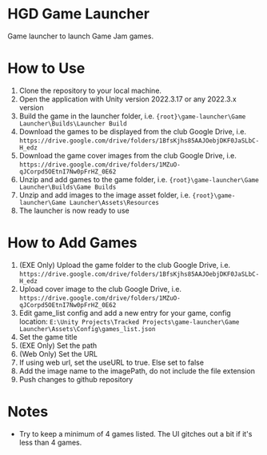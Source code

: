 # HGD Game Launcher
Game launcher to launch Game Jam games.

# How to Use
1. Clone the repository to your local machine.
1. Open the application with Unity version 2022.3.17 or any 2022.3.x version
1. Build the game in the launcher folder, i.e.
```{root}\game-launcher\Game Launcher\Builds\Launcher Build```
1. Download the games to be displayed from the club Google Drive, i.e.
```https://drive.google.com/drive/folders/1BfsKjhs85AAJOebjDKF0JaSLbC-H_edz```
1. Download the game cover images from the club Google Drive, i.e.
```https://drive.google.com/drive/folders/1MZuO-qJCorpd5OEtnI7Nw0pFrHZ_0E62```
1. Unzip and add games to the game folder, i.e.
```{root}\game-launcher\Game Launcher\Builds\Game Builds```
1. Unzip and add images to the image asset folder, i.e.
```{root}\game-launcher\Game Launcher\Assets\Resources```
1. The launcher is now ready to use

# How to Add Games
1. (EXE Only) Upload the game folder to the club Google Drive, i.e.
```https://drive.google.com/drive/folders/1BfsKjhs85AAJOebjDKF0JaSLbC-H_edz```
1. Upload cover image to the club Google Drive, i.e.
```https://drive.google.com/drive/folders/1MZuO-qJCorpd5OEtnI7Nw0pFrHZ_0E62```
1. Edit game_list config and add a new entry for your game, config location:
```E:\Unity Projects\Tracked Projects\game-launcher\Game Launcher\Assets\Config\games_list.json```
1. Set the game title
1. (EXE Only) Set the path
1. (Web Only) Set the URL
1. If using web url, set the useURL to true. Else set to false
1. Add the image name to the imagePath, do not include the file extension
1. Push changes to github repository

# Notes
+ Try to keep a minimum of 4 games listed. The UI gitches out a bit if it's less than 4 games.